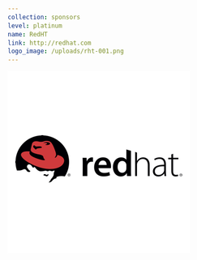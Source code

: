```yaml
---
collection: sponsors
level: platinum
name: RedHT
link: http://redhat.com
logo_image: /uploads/rht-001.png
---
```



![](/uploads/versions/rht-001---x----360-360x---.png)